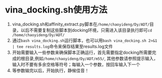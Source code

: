 # vina_docking.sh使用方法 
1. vina_docking.sh和affinity_extract.py脚本在`/home/chaoyideng/Dy/ADT/`目录，以后不需要复制这些脚本到docking环境，只需进入该目录执行即可`cd /home/chaoyideng/Dy/ADT/`
2. 通过`bash vina_docking.sh`运行脚本，也可以用`bash vina_docking.sh 2>&1 | tee results.log`命令来保存结果至results.log文件
3. 开始需要输入一些参数来确保脚本正确运行，首先需要指定docking所需要完成的根目录,例如`/home/chaoyideng/Dy/ADT/m55/`, 其他参数请参照提示输入，输入时不要有多余空格等符号；每输入一个参数，按回车输入下一个
4. 等参数输完以后，开始执行，静候佳音！
